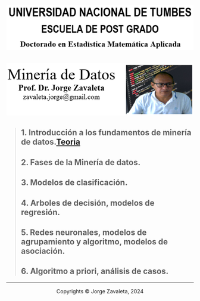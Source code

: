 ![UNT](images/untumbes.png)
---
![BIO](images/bio-zava.png)
---
> ## 1. Introducción a los fundamentos de minería de datos.[Teoria](clase_0.ipynb)
> ## 2. Fases de la Minería de datos.
> ## 3. Modelos de clasificación.
> ## 4. Arboles de decisión, modelos de regresión.
> ## 5. Redes neuronales, modelos de agrupamiento y algoritmo, modelos de asociación.
> ## 6. Algoritmo a priori, análisis de casos.

---
 <center> Copyrights &copy; Jorge Zavaleta, 2024 </center>
